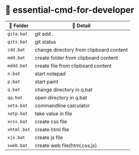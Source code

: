 # 📂 essential-cmd-for-developer

| 📁 Folder | 📌 Detail|
|---------------|------------------------------|
| `gita.bat`       | git add . |
| `gits.bat`      | git status |
|`cdd.bat`       | change directory from clipboard content|
|`mdd.bat`       | create folder from clipboard content|
|`mddd.bat`       | create file from clipboard content|
|`n.bat`       |  start notepad|
|`p.bat`       |  start paint|
|`q.bat`       |  change directory in q.bat|
|`qq.bat `       | open directory in q.bat|
|`seta.bat`       | commandline calculator|
|`setp.bat`       | take value in file |
|`xcss.bat`       | create css file|
|`xhtml.bat`       | create html file|
|`xjs.bat`       | create js file|
|`xweb.bat`       | create web file(html,css,js)|

